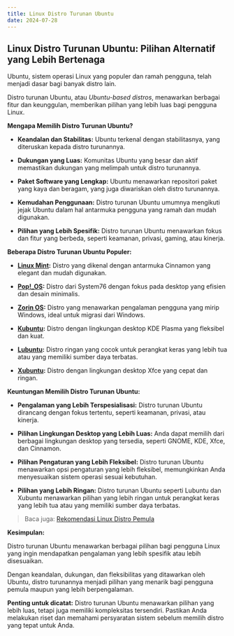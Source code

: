 ```yaml
---
title: Linux Distro Turunan Ubuntu
date: 2024-07-28
---
```


## Linux Distro Turunan Ubuntu: Pilihan Alternatif yang Lebih Bertenaga 

Ubuntu, sistem operasi Linux yang populer dan ramah pengguna, telah menjadi dasar bagi banyak distro lain. 
<!-- truncate -->
Distro turunan Ubuntu, atau *Ubuntu-based distros*, menawarkan berbagai fitur dan keunggulan, memberikan pilihan yang lebih luas bagi pengguna Linux. 

**Mengapa Memilih Distro Turunan Ubuntu?**

* **Keandalan dan Stabilitas:** Ubuntu terkenal dengan stabilitasnya, yang diteruskan kepada distro turunannya.

* **Dukungan yang Luas:** Komunitas Ubuntu yang besar dan aktif memastikan dukungan yang melimpah untuk distro turunannya.

* **Paket Software yang Lengkap:** Ubuntu menawarkan repositori paket yang kaya dan beragam, yang juga diwariskan oleh distro turunannya.

* **Kemudahan Penggunaan:** Distro turunan Ubuntu umumnya mengikuti jejak Ubuntu dalam hal antarmuka pengguna yang ramah dan mudah digunakan.

* **Pilihan yang Lebih Spesifik:** Distro turunan Ubuntu menawarkan fokus dan fitur yang berbeda, seperti keamanan, privasi, gaming, atau kinerja.

**Beberapa Distro Turunan Ubuntu Populer:**

* **[Linux Mint](https://linuxmint.com/):** Distro yang dikenal dengan antarmuka Cinnamon yang elegant dan mudah digunakan. 

* **[Pop!_OS](https://pop.system76.com/):** Distro dari System76 dengan fokus pada desktop yang efisien dan desain minimalis.

* **[Zorin OS](https://zorin.com/os/):** Distro yang menawarkan pengalaman pengguna yang mirip Windows, ideal untuk migrasi dari Windows.

* **[Kubuntu](https://kubuntu.org/):** Distro dengan lingkungan desktop KDE Plasma yang fleksibel dan kuat.

* **[Lubuntu](https://lubuntu.me/):** Distro ringan yang cocok untuk perangkat keras yang lebih tua atau yang memiliki sumber daya terbatas.

* **[Xubuntu](https://xubuntu.org/):** Distro dengan lingkungan desktop Xfce yang cepat dan ringan.

**Keuntungan Memilih Distro Turunan Ubuntu:**

* **Pengalaman yang Lebih Terspesialisasi:** Distro turunan Ubuntu dirancang dengan fokus tertentu, seperti keamanan, privasi, atau kinerja.

* **Pilihan Lingkungan Desktop yang Lebih Luas:** Anda dapat memilih dari berbagai lingkungan desktop yang tersedia, seperti GNOME, KDE, Xfce, dan Cinnamon.

* **Pilihan Pengaturan yang Lebih Fleksibel:** Distro turunan Ubuntu menawarkan opsi pengaturan yang lebih fleksibel, memungkinkan Anda menyesuaikan sistem operasi sesuai kebutuhan.

* **Pilihan yang Lebih Ringan:** Distro turunan Ubuntu seperti Lubuntu dan Xubuntu menawarkan pilihan yang lebih ringan untuk perangkat keras yang lebih tua atau yang memiliki sumber daya terbatas.

> Baca juga: [Rekomendasi Linux Distro Pemula](https://maukode.com/blog/rekomendasi-distro-linux-untuk-pemula)

**Kesimpulan:**

Distro turunan Ubuntu menawarkan berbagai pilihan bagi pengguna Linux yang ingin mendapatkan pengalaman yang lebih spesifik atau lebih disesuaikan. 

Dengan keandalan, dukungan, dan fleksibilitas yang ditawarkan oleh Ubuntu, distro turunannya menjadi pilihan yang menarik bagi pengguna pemula maupun yang lebih berpengalaman. 

**Penting untuk dicatat:** Distro turunan Ubuntu menawarkan pilihan yang lebih luas, tetapi juga memiliki kompleksitas tersendiri. Pastikan Anda melakukan riset dan memahami persyaratan sistem sebelum memilih distro yang tepat untuk Anda.
